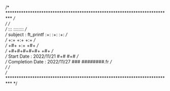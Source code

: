 /* ************************************************************************** */  
/*                                                                            */  
/*                                                        :::      ::::::::   */  
/*   subject : ft_printf                                :+:      :+:    :+:   */  
/*                                                    +:+ +:+         +:+     */  
/*                                                  +#+  +:+       +#+        */  
/*                                                +#+#+#+#+#+   +#+           */  
/*   Start      Date : 2022/11/21                      #+#    #+#             */  
/*   Completion Date : 2022/11/27                     ###   ########.fr       */  
/*                                                                            */  
/* ************************************************************************** */  


